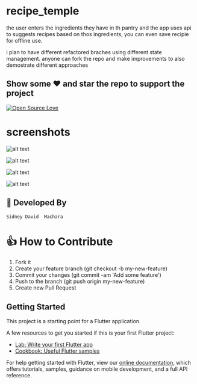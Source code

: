 # recipe_temple
the user enters the ingredients they have in th pantry and the app uses api to suggests recipes based on thos ingredients, you can even save recipie for offline use.

i plan to have different refactored braches  using different state management.
anyone can fork the repo and make improvements to also demostrate different approaches



## Show some :heart: and star the repo to support the project



[![Open Source Love](https://badges.frapsoft.com/os/v1/open-source.svg?v=102)](https://opensource.org/)

# screenshots

![alt text](https://raw.githubusercontent.com/SidneyMachara/recipe_temple/master/Screenshots/pantry.png)


![alt text](https://raw.githubusercontent.com/SidneyMachara/recipe_temple/master/Screenshots/list_recipies.png)


![alt text](https://raw.githubusercontent.com/SidneyMachara/recipe_temple/master/Screenshots/recipie.png)


![alt text](https://raw.githubusercontent.com/SidneyMachara/recipe_temple/master/Screenshots/instru.png)


## 👨 Developed By

```
Sidney David  Machara
```


# 👍 How to Contribute

1. Fork it
2. Create your feature branch (git checkout -b my-new-feature)
3. Commit your changes (git commit -am 'Add some feature')
4. Push to the branch (git push origin my-new-feature)
5. Create new Pull Request




## Getting Started

This project is a starting point for a Flutter application.

A few resources to get you started if this is your first Flutter project:

- [Lab: Write your first Flutter app](https://flutter.io/docs/get-started/codelab)
- [Cookbook: Useful Flutter samples](https://flutter.io/docs/cookbook)

For help getting started with Flutter, view our 
[online documentation](https://flutter.io/docs), which offers tutorials, 
samples, guidance on mobile development, and a full API reference.
